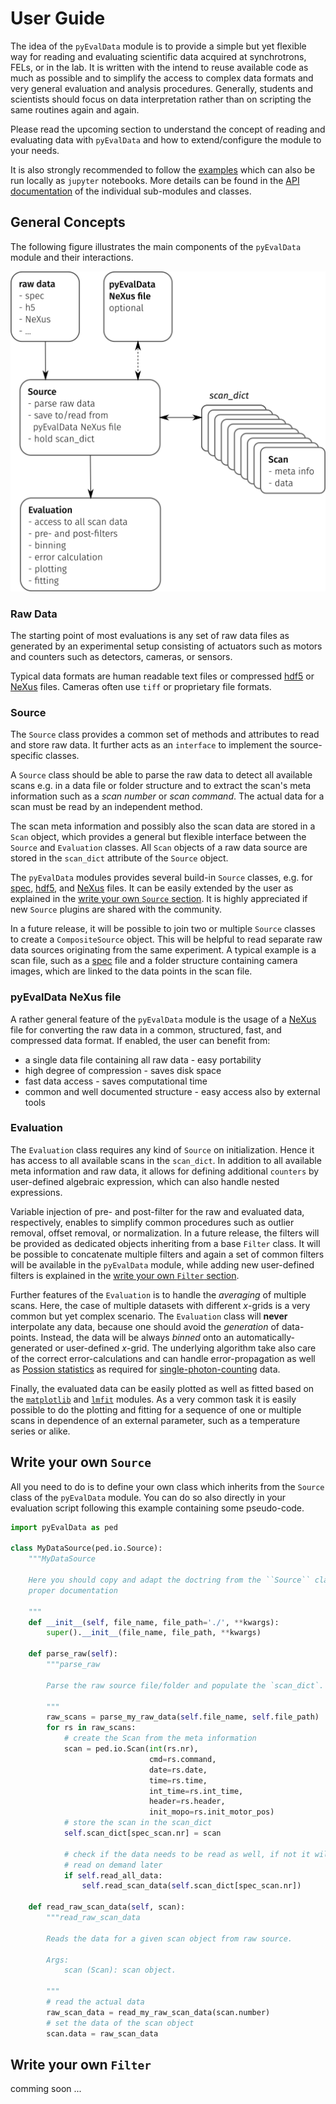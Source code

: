 # User Guide

The idea of the `pyEvalData` module is to provide a simple but yet flexible way
for reading and evaluating scientific data acquired at synchrotrons, FELs, or
in the lab. It is written with the intend to reuse available code as much as
possible and to simplify the access to complex data formats and very general
evaluation and analysis procedures. Generally, students and scientists should
focus on data interpretation rather than on scripting the same routines again
and again.

Please read the upcoming section to understand the concept of reading and
evaluating data with `pyEvalData` and how to extend/configure the module to
your needs.

It is also strongly recommended to follow the [examples](examples) which can
also be run locally as `jupyter` notebooks. More details can be found in the
[API documentation](api) of the individual sub-modules and classes.

## General Concepts

The following figure illustrates the main components of the `pyEvalData` module
and their interactions.

![Concept](./_static/concept.png)

### Raw Data

The starting point of most evaluations is any set of raw data files as
generated by an experimental setup consisting of actuators such as motors and
counters such as detectors, cameras, or sensors.

Typical data formats are human readable text files or compressed
[hdf5](https://www.hdfgroup.org/solutions/hdf5/) or
[NeXus](https://www.nexusformat.org/) files. Cameras often use `tiff` or
proprietary file formats.

### Source

The `Source` class provides a common set of methods and attributes to read and
store raw data. It further acts as an `interface` to implement the
source-specific classes.

A `Source` class should be able to parse the raw data to detect all available
scans e.g. in a data file or folder structure and to extract the scan's meta
information such as a *scan number* or *scan command*.
The actual data for a scan must be read by an independent method.

The scan meta information and possibly also the scan data are stored in a
`Scan` object, which provides a general but flexible interface between the
`Source` and `Evaluation` classes. All `Scan` objects of a raw data source are
stored in the `scan_dict` attribute of the `Source` object.

The `pyEvalData` modules provides several build-in `Source` classes, e.g. for 
[spec](https://certif.com/content/spec/),
[hdf5](https://www.hdfgroup.org/solutions/hdf5/), and
[NeXus](https://www.nexusformat.org/) files. It can be easily extended by the
user as explained in the
[write your own `Source` section](#write-your-own-source).
It is highly appreciated if new `Source` plugins are shared with the community.

In a future release, it will be possible to join two or multiple `Source`
classes to create a `CompositeSource` object. This will be helpful to read
separate raw data sources originating from the same experiment. A typical
example is a scan file, such as a [spec](https://certif.com/content/spec/) file
and a  folder structure containing camera images, which are linked to the data
points in the scan file. 

### pyEvalData NeXus file

A rather general feature of the `pyEvalData` module is the usage of a
[NeXus](https://www.nexusformat.org/) file for converting the raw data in a
common, structured, fast, and compressed data format. If enabled, the user can
benefit from:
- a single data file containing all raw data - easy portability
- high degree of compression - saves disk space
- fast data access - saves computational time
- common and well documented structure - easy access also by external tools 

### Evaluation

The `Evaluation` class requires any kind of `Source` on initialization. Hence
it has access to all available scans in the `scan_dict`. In addition to all
available meta information and raw data, it allows for defining additional
`counters` by user-defined algebraic expression, which can also handle nested
expressions. 

Variable injection of pre- and post-filter for the raw and evaluated data,
respectively, enables to simplify common procedures such as outlier removal,
offset removal, or normalization. In a future release, the filters will be
provided as dedicated objects inheriting from a base `Filter` class. It will be
possible to concatenate multiple filters and again a set of common filters will
be available in the `pyEvalData` module, while adding new user-defined filters
is explained in the [write your own `Filter` section](#write-your-own-filter).

Further features of the `Evaluation` is to handle the *averaging* of multiple
scans. Here, the case of multiple datasets with different $x$-grids is a very
common but yet complex scenario. The `Evaluation` class will **never**
interpolate any data, because one should avoid the *generation* of data-points.
Instead, the data will be always *binned* onto an automatically-generated or
user-defined $x$-grid. The underlying algorithm take also care of the correct
error-calculations and can handle error-propagation as well as
[Possion statistics](https://en.wikipedia.org/wiki/Poisson_distribution)
as required for 
[single-photon-counting](https://en.wikipedia.org/wiki/Photon_counting) data.

Finally, the evaluated data can be easily plotted as well as fitted based on
the [`matplotlib`](https://matplotlib.org/) and
[`lmfit`](https://lmfit.github.io/lmfit-py/) modules. As a very common task it
is easily possible to do the plotting and fitting for a sequence of one or
multiple scans in dependence of an external parameter, such as a temperature
series or alike.

## Write your own `Source`

All you need to do is to define your own class which inherits from the `Source`
class of the `pyEvalData` module. You can do so also directly in your
evaluation script following this example containing some pseudo-code.

```python
import pyEvalData as ped

class MyDataSource(ped.io.Source):
    """MyDataSource

    Here you should copy and adapt the doctring from the ``Source`` class for
    proper documentation

    """    
    def __init__(self, file_name, file_path='./', **kwargs):
        super().__init__(file_name, file_path, **kwargs)

    def parse_raw(self):
        """parse_raw

        Parse the raw source file/folder and populate the `scan_dict`.

        """
        raw_scans = parse_my_raw_data(self.file_name, self.file_path)
        for rs in raw_scans:
            # create the Scan from the meta information
            scan = ped.io.Scan(int(rs.nr),
                               cmd=rs.command,
                               date=rs.date,
                               time=rs.time,
                               int_time=rs.int_time,
                               header=rs.header,
                               init_mopo=rs.init_motor_pos)
            # store the scan in the scan_dict
            self.scan_dict[spec_scan.nr] = scan

            # check if the data needs to be read as well, if not it will be
            # read on demand later
            if self.read_all_data:
                self.read_scan_data(self.scan_dict[spec_scan.nr])

    def read_raw_scan_data(self, scan):
        """read_raw_scan_data

        Reads the data for a given scan object from raw source.

        Args:
            scan (Scan): scan object.

        """
        # read the actual data
        raw_scan_data = read_my_raw_scan_data(scan.number)
        # set the data of the scan object
        scan.data = raw_scan_data

```

## Write your own `Filter`

comming soon ...